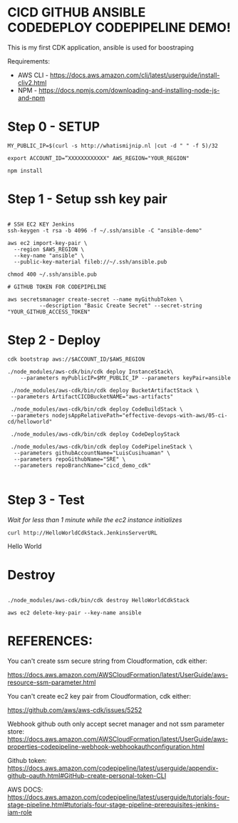 # CICD GITHUB ANSIBLE CODEDEPLOY CODEPIPELINE DEMO!

This is my first CDK application, ansible is used for boostraping

Requirements:

- AWS CLI - https://docs.aws.amazon.com/cli/latest/userguide/install-cliv2.html
- NPM - https://docs.npmjs.com/downloading-and-installing-node-js-and-npm

# Step 0 - SETUP

```
MY_PUBLIC_IP=$(curl -s http://whatismijnip.nl |cut -d " " -f 5)/32

export ACCOUNT_ID=”XXXXXXXXXXXX" AWS_REGION="YOUR_REGION"

npm install
```

# Step 1 - Setup ssh key pair

```

# SSH EC2 KEY Jenkins
ssh-keygen -t rsa -b 4096 -f ~/.ssh/ansible -C "ansible-demo"

aws ec2 import-key-pair \
  --region $AWS_REGION \
  --key-name "ansible" \
  --public-key-material fileb://~/.ssh/ansible.pub

chmod 400 ~/.ssh/ansible.pub

# GITHUB TOKEN FOR CODEPIPELINE

aws secretsmanager create-secret --name myGithubToken \
          --description "Basic Create Secret" --secret-string "YOUR_GITHUB_ACCESS_TOKEN"
```

# Step 2 - Deploy

```
cdk bootstrap aws://$ACCOUNT_ID/$AWS_REGION

./node_modules/aws-cdk/bin/cdk deploy InstanceStack\
    --parameters myPublicIP=$MY_PUBLIC_IP --parameters keyPair=ansible

 ./node_modules/aws-cdk/bin/cdk deploy BucketArtifactStack \
 --parameters ArtifactCICDBucketNAME="aws-artifacts"

 ./node_modules/aws-cdk/bin/cdk deploy CodeBuildStack \
 --parameters nodejsAppRelativePath="effective-devops-with-aws/05-ci-cd/helloworld"

 ./node_modules/aws-cdk/bin/cdk deploy CodeDeployStack

 ./node_modules/aws-cdk/bin/cdk deploy CodePipelineStack \
  --parameters githubAccountName="LuisCusihuaman" \
  --parameters repoGithubName="SRE" \
  --parameters repoBranchName="cicd_demo_cdk"
  
```

# Step 3 - Test

_Wait for less than 1 minute while the ec2 instance initializes_

```
curl http://HelloWorldCdkStack.JenkinsServerURL
```

Hello World

# Destroy

```

./node_modules/aws-cdk/bin/cdk destroy HelloWorldCdkStack

aws ec2 delete-key-pair --key-name ansible
```

# REFERENCES:

You can't create ssm secure string from Cloudformation, cdk either:

https://docs.aws.amazon.com/AWSCloudFormation/latest/UserGuide/aws-resource-ssm-parameter.html

You can't create ec2 key pair from Cloudformation, cdk either:

https://github.com/aws/aws-cdk/issues/5252

Webhook github outh only accept secret manager and not ssm parameter store:
https://docs.aws.amazon.com/AWSCloudFormation/latest/UserGuide/aws-properties-codepipeline-webhook-webhookauthconfiguration.html

Github token:
https://docs.aws.amazon.com/codepipeline/latest/userguide/appendix-github-oauth.html#GitHub-create-personal-token-CLI

AWS DOCS:
https://docs.aws.amazon.com/codepipeline/latest/userguide/tutorials-four-stage-pipeline.html#tutorials-four-stage-pipeline-prerequisites-jenkins-iam-role